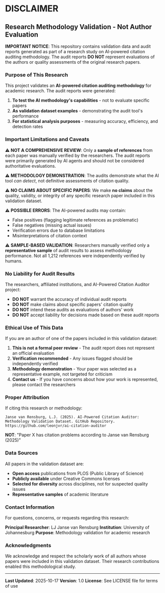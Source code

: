 # DISCLAIMER

## Research Methodology Validation - Not Author Evaluation

**IMPORTANT NOTICE**: This repository contains validation data and audit reports generated as part of a research study on AI-powered citation auditing methodology. The audit reports **DO NOT** represent evaluations of the authors or quality assessments of the original research papers.

### Purpose of This Research

This project validates an **AI-powered citation auditing methodology** for academic research. The audit reports were generated:

1. **To test the AI methodology's capabilities** - not to evaluate specific papers
2. **As validation dataset examples** - demonstrating the audit tool's performance
3. **For statistical analysis purposes** - measuring accuracy, efficiency, and detection rates

### Important Limitations and Caveats

⚠️ **NOT A COMPREHENSIVE REVIEW**: Only a **sample of references** from each paper was manually verified by the researchers. The audit reports were primarily generated by AI agents and should not be considered authoritative evaluations.

⚠️ **METHODOLOGY DEMONSTRATION**: The audits demonstrate what the AI tool *can detect*, not definitive assessments of citation quality.

⚠️ **NO CLAIMS ABOUT SPECIFIC PAPERS**: We make **no claims** about the quality, validity, or integrity of any specific research paper included in this validation dataset.

⚠️ **POSSIBLE ERRORS**: The AI-powered audits may contain:
- False positives (flagging legitimate references as problematic)
- False negatives (missing actual issues)
- Verification errors due to database limitations
- Misinterpretations of citation context

⚠️ **SAMPLE-BASED VALIDATION**: Researchers manually verified only a **representative sample** of audit results to assess methodology performance. Not all 1,212 references were independently verified by humans.

### No Liability for Audit Results

The researchers, affiliated institutions, and AI-Powered Citation Auditor project:

- **DO NOT** warrant the accuracy of individual audit reports
- **DO NOT** make claims about specific papers' citation quality
- **DO NOT** intend these audits as evaluations of authors' work
- **DO NOT** accept liability for decisions made based on these audit reports

### Ethical Use of This Data

If you are an author of one of the papers included in this validation dataset:

1. **This is not a formal peer review** - The audit report does not represent an official evaluation
2. **Verification recommended** - Any issues flagged should be independently verified
3. **Methodology demonstration** - Your paper was selected as a representative example, not targeted for criticism
4. **Contact us** - If you have concerns about how your work is represented, please contact the researchers

### Proper Attribution

If citing this research or methodology:

```
Janse van Rensburg, L.J. (2025). AI-Powered Citation Auditor:
Methodology Validation Dataset. GitHub Repository.
https://github.com/leonjvr/ai-citation-auditor
```

**NOT**: "Paper X has citation problems according to Janse van Rensburg (2025)"

### Data Sources

All papers in the validation dataset are:
- **Open access** publications from PLOS (Public Library of Science)
- **Publicly available** under Creative Commons licenses
- **Selected for diversity** across disciplines, not for suspected quality issues
- **Representative samples** of academic literature

### Contact Information

For questions, concerns, or requests regarding this research:

**Principal Researcher**: LJ Janse van Rensburg
**Institution**: University of Johannesburg
**Purpose**: Methodology validation for academic research

### Acknowledgments

We acknowledge and respect the scholarly work of all authors whose papers were included in this validation dataset. Their research contributions enabled this methodological study.

---

**Last Updated**: 2025-10-17
**Version**: 1.0
**License**: See LICENSE file for terms of use
